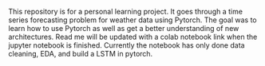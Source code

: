 This repository is for a personal learning project. It goes through a time series forecasting problem for weather data using Pytorch. The goal was to learn how to use Pytorch as well as get a better understanding of new architectures. Read me will be updated with a colab notebook link when the jupyter notebook is finished. Currently the notebook has only done data cleaning, EDA, and build a LSTM in pytorch.
